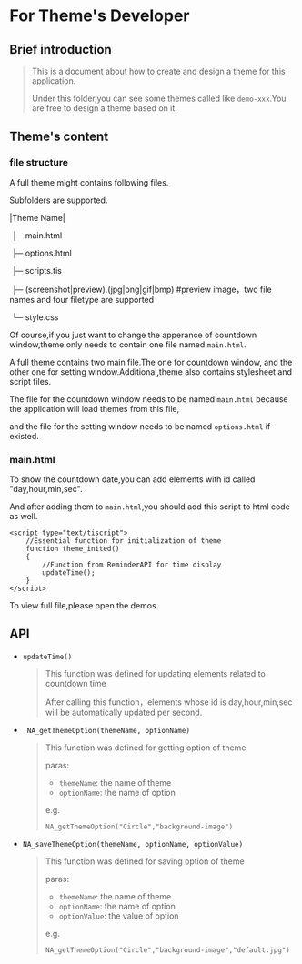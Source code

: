 # For Theme's Developer

## Brief introduction

> This is a document about how to create and design a theme for this application.
>
> Under this folder,you can see some themes called like ```demo-xxx```.You are free to design a theme based on it.

## Theme's content

### file structure

A full theme might contains following files.

Subfolders are supported.

|Theme Name|

​	├─  main.html

​	├─ options.html

​	├─ scripts.tis

​	├─ (screenshot|preview).(jpg|png|gif|bmp) #preview image，two file names and four filetype are supported

​	└─ style.css

Of course,if you just want to change the apperance of countdown window,theme only needs to contain one file named ```main.html```.

A full theme contains two main file.The one for countdown window, and the other one for setting window.Additional,theme also contains stylesheet and script files.

The file for the countdown window needs to be named ```main.html``` because the application will load themes from this file,

and the file for the setting window needs to be named ```options.html``` if existed.

### main.html

To show the countdown date,you can add elements with id called "day,hour,min,sec".

And after adding them to ```main.html```,you should add this script to html code as well.

```
<script type="text/tiscript">          
    //Essential function for initialization of theme
    function theme_inited()
    {
        //Function from ReminderAPI for time display
        updateTime();
    }
</script>
```

To view full file,please open the demos.

## API

* ```updateTime()```

  > This function was defined for updating elements related to countdown time
  >
  > After calling this function，elements whose id is day,hour,min,sec will be automatically updated per second.

* ```  NA_getThemeOption(themeName, optionName) ```

  > This function was defined for getting option of theme
  >
  > paras:
  >
  > * ```themeName```: the name of theme
  > * ```optionName```: the name of option
  >
  > e.g. 
  >
  > ```tiscript
  > NA_getThemeOption("Circle","background-image")
  > ```

* ```NA_saveThemeOption(themeName, optionName, optionValue)```

  > This function was defined for saving option of theme
  >
  > paras:
  >
  > * ```themeName```: the name of theme
  > * ```optionName```: the name of option
  > * ```optionValue```: the value of option
  >
  > e.g. 
  >
  > ```
  > NA_getThemeOption("Circle","background-image","default.jpg")
  > ```

